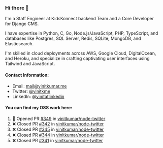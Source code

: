 ### Hi there 👋

I'm a Staff Engineer at KidsKonnect backend Team and a Core Developer for Django CMS.

I have expertise in Python, C, Go, Node.js/JavaScript, 
PHP, TypeScript, and databases like Postgres, SQL Server, Redis, 
SQLite, MongoDB, and Elasticsearch. 

I'm skilled in cloud deployments across AWS, Google Cloud, 
DigitalOcean, and Heroku, and specialize in crafting captivating 
user interfaces using Tailwind and JavaScript. 

#### Contact Information:

- Email: <a href="mailto:mail@vinitkumar.me">mail@vinitkumar.me</a>
- Twitter: [@vinitkme](https://twitter.com/vinitkme)
- LinkedIn: [@vinitatlinkedin](https://www.linkedin.com/in/vinitatlinkedin/)  

#### You can find my OSS work here:

<!--START_SECTION:activity-->
1. 💪 Opened PR [#349](https://github.com/vinitkumar/node-twitter/pull/349) in [vinitkumar/node-twitter](https://github.com/vinitkumar/node-twitter)
2. ❌ Closed PR [#342](https://github.com/vinitkumar/node-twitter/pull/342) in [vinitkumar/node-twitter](https://github.com/vinitkumar/node-twitter)
3. ❌ Closed PR [#345](https://github.com/vinitkumar/node-twitter/pull/345) in [vinitkumar/node-twitter](https://github.com/vinitkumar/node-twitter)
4. ❌ Closed PR [#344](https://github.com/vinitkumar/node-twitter/pull/344) in [vinitkumar/node-twitter](https://github.com/vinitkumar/node-twitter)
5. ❌ Closed PR [#341](https://github.com/vinitkumar/node-twitter/pull/341) in [vinitkumar/node-twitter](https://github.com/vinitkumar/node-twitter)
<!--END_SECTION:activity-->
